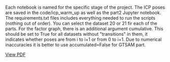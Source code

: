 Each notebook is named for the specific stage of the project. The ICP poses are saved in the code/icp_warm_up as well as the part2 Jupyter notebook. The requirements.txt files includes everything needed to run the scripts (nothing out of order). You can select the dataset 20 or 21 fir each of the parts. For the factor graph, there is an additional argument cumulative. This should be set to True for all datasets without "transitions" in them, it indicates whether poses are from i to i+1 or from 0 to i+1. Due to numerical inaccuracies it is better to use accumulated=False for GTSAM part.

[View PDF](./ECE276a_Project_2.pdf)